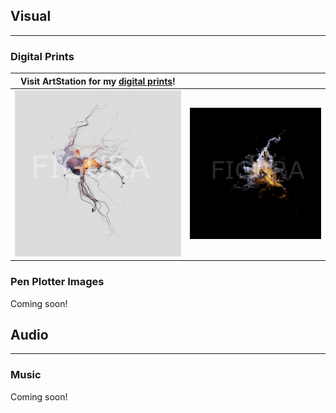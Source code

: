 
## Visual
---

### Digital Prints

| Visit ArtStation for my [digital prints](https://www.artstation.com/figuraartlab/prints?print_type=art_poster)! | |
|---|---|
| ![](assets/DigitalPrints/Neuron.jpg) | ![](assets/DigitalPrints/51415.jpg) |

### Pen Plotter Images

Coming soon!

## Audio
---

### Music

Coming soon!

